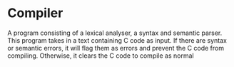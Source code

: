 # Compiler

A program consisting of a lexical analyser, a syntax and semantic parser.
This program takes in a text containing C code as input. If there are
syntax or semantic errors, it will flag them as errors and prevent the C code from compiling. Otherwise, it clears the C code to compile as normal
